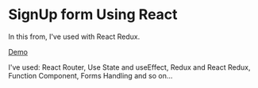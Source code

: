 # SignUp form Using React
In this from, I've used with React Redux.

[Demo](https://signup-form-using-redux.netlify.app/)

I've used:
React Router,
Use State and useEffect,
Redux and React Redux,
Function Component,
Forms Handling and so on...
